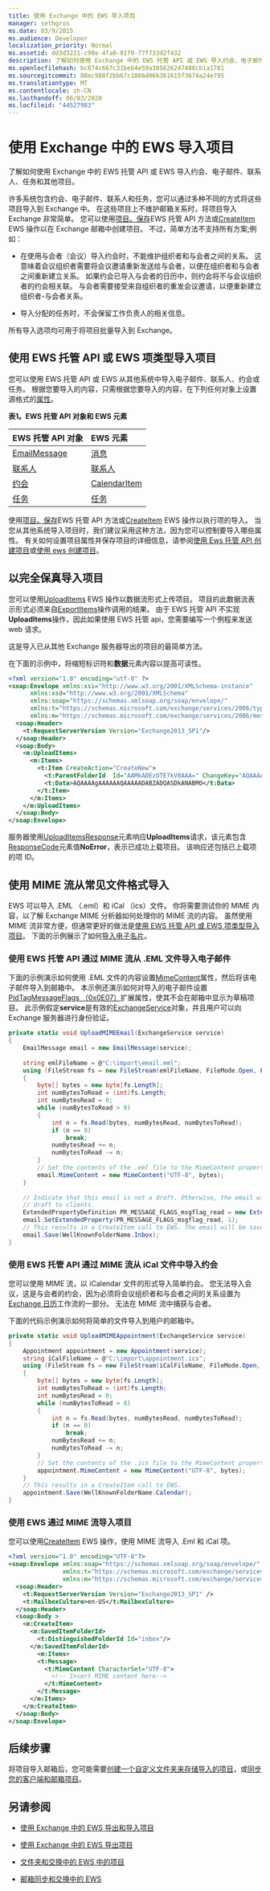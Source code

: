 ```yaml
---
title: 使用 Exchange 中的 EWS 导入项目
manager: sethgros
ms.date: 03/9/2015
ms.audience: Developer
localization_priority: Normal
ms.assetid: dd3d3221-c98e-4fa0-81f0-77f733d2f432
description: 了解如何使用 Exchange 中的 EWS 托管 API 或 EWS 导入约会、电子邮件、联系人、任务和其他项目。
ms.openlocfilehash: bc874c667c31beb4e59a305626247488cb1a1781
ms.sourcegitcommit: 88ec988f2bb67c1866d06b361615f3674a24e795
ms.translationtype: MT
ms.contentlocale: zh-CN
ms.lasthandoff: 06/03/2020
ms.locfileid: "44527983"
---
```

# <a name="import-items-by-using-ews-in-exchange"></a>使用 Exchange 中的 EWS 导入项目

了解如何使用 Exchange 中的 EWS 托管 API 或 EWS 导入约会、电子邮件、联系人、任务和其他项目。
  
许多系统包含约会、电子邮件、联系人和任务，您可以通过多种不同的方式将这些项目导入到 Exchange 中。 在这些项目上不维护邮箱关系时，将项目导入 Exchange 非常简单。 您可以使用[项目。保存](https://msdn.microsoft.com/library/office/microsoft.exchange.webservices.data.item.save%28v=exchg.80%29.aspx)EWS 托管 API 方法或[CreateItem](https://msdn.microsoft.com/library/78a52120-f1d0-4ed7-8748-436e554f75b6%28Office.15%29.aspx) EWS 操作以在 Exchange 邮箱中创建项目。 不过，简单方法不支持所有方案;例如： 
  
- 在使用与会者（会议）导入约会时，不能维护组织者和与会者之间的关系。 这意味着会议组织者需要将会议邀请重新发送给与会者，以便在组织者和与会者之间重新建立关系。 如果约会已导入与会者的日历中，则约会将不与会议组织者的约会相关联。 与会者需要接受来自组织者的重发会议邀请，以便重新建立组织者-与会者关系。
    
- 导入分配的任务时，不会保留工作负责人的相关信息。
    
所有导入选项均可用于将项目批量导入到 Exchange。
  
## <a name="use-ews-managed-api-or-ews-item-types-to-import-an-item"></a>使用 EWS 托管 API 或 EWS 项类型导入项目
<a name="bk_importproperties"> </a>

您可以使用 EWS 托管 API 或 EWS 从其他系统中导入电子邮件、联系人、约会或任务。 根据您要导入的内容，只需根据您要导入的内容，在下列任何对象上设置源格式的[属性](properties-and-extended-properties-in-ews-in-exchange.md)。 
  
**表1。EWS 托管 API 对象和 EWS 元素**

|**EWS 托管 API 对象**|**EWS 元素**|
|:-----|:-----|
|[EmailMessage](https://msdn.microsoft.com/library/microsoft.exchange.webservices.data.emailmessage%28v=exchg.80%29.aspx) <br/> |[消息](https://msdn.microsoft.com/library/2400b33c-43b2-4fc2-b6fb-275a99e0e810%28Office.15%29.aspx) <br/> |
|[联系人](https://msdn.microsoft.com/library/microsoft.exchange.webservices.data.contact%28v=exchg.80%29.aspx) <br/> |[联系人](https://msdn.microsoft.com/library/66bfff50-7a91-4d81-b6a0-610b9962f677%28Office.15%29.aspx) <br/> |
|[约会](https://msdn.microsoft.com/library/microsoft.exchange.webservices.data.appointment%28v=exchg.80%29.aspx) <br/> |[CalendarItem](https://msdn.microsoft.com/library/b0c1fd27-b6da-46e5-88b8-88f00c71ba80%28Office.15%29.aspx) <br/> |
|[任务](https://msdn.microsoft.com/library/microsoft.exchange.webservices.data.task%28v=exchg.80%29.aspx) <br/> |[任务](https://msdn.microsoft.com/library/7c84927e-db28-4c5d-b0b5-cbcc2b88d869%28Office.15%29.aspx) <br/> |
   
使用[项目。保存](https://msdn.microsoft.com/library/microsoft.exchange.webservices.data.item.save%28v=exchg.80%29.aspx)EWS 托管 API 方法或[CreateItem](https://msdn.microsoft.com/library/78a52120-f1d0-4ed7-8748-436e554f75b6%28Office.15%29.aspx) EWS 操作以执行项的导入。 当您从其他系统导入项目时，我们建议采用这种方法，因为您可以控制要导入哪些属性。 有关如何设置项目属性并保存项目的详细信息，请参阅[使用 Ews 托管 API 创建项目](how-to-work-with-exchange-mailbox-items-by-using-ews-in-exchange.md#bk_createewsma)或[使用 ews 创建项目](how-to-work-with-exchange-mailbox-items-by-using-ews-in-exchange.md#bk_createews)。
  
## <a name="import-items-with-full-fidelity"></a>以完全保真导入项目
<a name="bk_importproperties"> </a>

您可以使用[UploadItems](https://msdn.microsoft.com/library/a88cbe99-7968-454d-a545-4f92c330909f%28Office.15%29.aspx) EWS 操作以数据流形式上传项目。 项目的此数据流表示形式必须来自[ExportItems](https://msdn.microsoft.com/library/e2846abb-0b16-4732-bbd8-038a674672f6%28Office.15%29.aspx)操作调用的结果。 由于 EWS 托管 API 不实现**UploadItems**操作，因此如果使用 EWS 托管 api，您需要编写一个例程来发送 web 请求。 
  
这是导入已从其他 Exchange 服务器导出的项目的最简单方法。
  
在下面的示例中，将缩短标识符和**数据**元素内容以提高可读性。 
  
```XML
<?xml version="1.0" encoding="utf-8" ?>
<soap:Envelope xmlns:xsi="http://www.w3.org/2001/XMLSchema-instance"
      xmlns:xsd="http://www.w3.org/2001/XMLSchema"
      xmlns:soap="https://schemas.xmlsoap.org/soap/envelope/"
      xmlns:t="https://schemas.microsoft.com/exchange/services/2006/types"
      xmlns:m="https://schemas.microsoft.com/exchange/services/2006/messages">
  <soap:Header>
    <t:RequestServerVersion Version="Exchange2013_SP1"/>
  </soap:Header>
  <soap:Body>
    <m:UploadItems>
      <m:Items>
        <t:Item CreateAction="CreateNew">
          <t:ParentFolderId  Id="AAMkADEzOTE7kV0AAA=" ChangeKey="AQAAAA=="/>
          <t:Data>AQAAAAgAAAAAAQAAAAADABZADQASDkANABMO</t:Data>
        </t:Item>
      </m:Items>
    </m:UploadItems>
  </soap:Body>
</soap:Envelope>
```

服务器使用[UploadItemsResponse](https://msdn.microsoft.com/library/93044d39-4489-456a-8cce-b6d69873348f%28Office.15%29.aspx)元素响应**UploadItems**请求，该元素包含[ResponseCode](https://msdn.microsoft.com/library/4b84d670-74c9-4d6d-84e7-f0a9f76f0d93%28Office.15%29.aspx)元素值**NoError**，表示已成功上载项目。 该响应还包括已上载项的项 ID。 
  
## <a name="use-the-mime-stream-to-import-from-common-file-formats"></a>使用 MIME 流从常见文件格式导入
<a name="bk_importproperties"> </a>

EWS 可以导入 .EML （.eml）和 iCal （ics）文件。 你将需要测试你的 MIME 内容，以了解 Exchange MIME 分析器如何处理你的 MIME 流的内容。 虽然使用 MIME 流非常方便，但通常更好的做法是[使用 EWS 托管 API 或 EWS 项类型导入项目](#bk_importproperties)。 下面的示例展示了如何[导入电子名片](https://code.msdn.microsoft.com/How-to-Import-vCard-Files-ffa0ff50)。
  
### <a name="use-the-ews-managed-api-to-import-an-email-from-an-eml-file-by-using-the-mime-stream"></a>使用 EWS 托管 API 通过 MIME 流从 .EML 文件导入电子邮件

下面的示例演示如何使用 .EML 文件的内容设置[MimeContent](https://msdn.microsoft.com/library/microsoft.exchange.webservices.data.item.mimecontent%28v=exchg.80%29.aspx)属性，然后将该电子邮件导入到邮箱中。 本示例还演示如何对导入的电子邮件设置[PidTagMessageFlags （0x0E07）](https://msdn.microsoft.com/library/office/cc839733%28v=office.15%29.aspx)扩展属性，使其不会在邮箱中显示为草稿项目。 此示例假定**service**是有效的[ExchangeService](https://msdn.microsoft.com/library/microsoft.exchange.webservices.data.exchangeservice%28v=exchg.80%29.aspx)对象，并且用户可以向 Exchange 服务器进行身份验证。 
  
```cs
private static void UploadMIMEEmail(ExchangeService service)
{
    EmailMessage email = new EmailMessage(service);
    
    string emlFileName = @"C:\import\email.eml";
    using (FileStream fs = new FileStream(emlFileName, FileMode.Open, FileAccess.Read))
    {
        byte[] bytes = new byte[fs.Length];
        int numBytesToRead = (int)fs.Length;
        int numBytesRead = 0;
        while (numBytesToRead > 0)
        {
            int n = fs.Read(bytes, numBytesRead, numBytesToRead);
            if (n == 0)
                break;
            numBytesRead += n;
            numBytesToRead -= n;
        }
        // Set the contents of the .eml file to the MimeContent property.
        email.MimeContent = new MimeContent("UTF-8", bytes);
    }
    
    // Indicate that this email is not a draft. Otherwise, the email will appear as a 
    // draft to clients.
    ExtendedPropertyDefinition PR_MESSAGE_FLAGS_msgflag_read = new ExtendedPropertyDefinition(3591, MapiPropertyType.Integer);
    email.SetExtendedProperty(PR_MESSAGE_FLAGS_msgflag_read, 1);
    // This results in a CreateItem call to EWS. The email will be saved in the Inbox folder.
    email.Save(WellKnownFolderName.Inbox);
}
```

### <a name="use-the-ews-managed-api-to-import-an-appointment-from-an-ical-file-by-using-the-mime-stream"></a>使用 EWS 托管 API 通过 MIME 流从 iCal 文件中导入约会

您可以使用 MIME 流，以 iCalendar 文件的形式导入简单约会。 您无法导入会议，这是与会者的约会，因为必须将会议组织者和与会者之间的关系设置为[Exchange 日历](calendars-and-ews-in-exchange.md)工作流的一部分。 无法在 MIME 流中捕获与会者。 
  
下面的代码示例演示如何将简单的文件导入到用户的邮箱中。
  
```cs
private static void UploadMIMEAppointment(ExchangeService service)
{
    Appointment appointment = new Appointment(service);
    string iCalFileName = @"C:\import\appointment.ics";
    using (FileStream fs = new FileStream(iCalFileName, FileMode.Open, FileAccess.Read))
    {
        byte[] bytes = new byte[fs.Length];
        int numBytesToRead = (int)fs.Length;
        int numBytesRead = 0;
        while (numBytesToRead > 0)
        {
            int n = fs.Read(bytes, numBytesRead, numBytesToRead);
            if (n == 0)
                break;
            numBytesRead += n;
            numBytesToRead -= n;
        }
        // Set the contents of the .ics file to the MimeContent property.
        appointment.MimeContent = new MimeContent("UTF-8", bytes);
    }
    // This results in a CreateItem call to EWS. 
    appointment.Save(WellKnownFolderName.Calendar);
}
```

### <a name="use-ews-to-import-an-item-by-using-the-mime-stream"></a>使用 EWS 通过 MIME 流导入项目

您可以使用[CreateItem](https://msdn.microsoft.com/library/78a52120-f1d0-4ed7-8748-436e554f75b6%28Office.15%29.aspx) EWS 操作，使用 MIME 流导入 .Eml 和 iCal 项。 
  
```XML
<?xml version="1.0" encoding="UTF-8"?>
<soap:Envelope xmlns:soap="https://schemas.xmlsoap.org/soap/envelope/"
               xmlns:t="https://schemas.microsoft.com/exchange/services/2006/types"
               xmlns:m="https://schemas.microsoft.com/exchange/services/2006/messages">
  <soap:Header>
    <t:RequestServerVersion Version="Exchange2013_SP1" />
    <t:MailboxCulture>en-US</t:MailboxCulture>
  </soap:Header>
  <soap:Body >
    <m:CreateItem>
      <m:SavedItemFolderId>
        <t:DistinguishedFolderId Id="inbox"/>
      </m:SavedItemFolderId> 
        <m:Items>
        <t:Message>
          <t:MimeContent CharacterSet="UTF-8">
            <!-- Insert MIME content here-->
          </t:MimeContent>
        </t:Message>
      </m:Items>
    </m:CreateItem>
  </soap:Body>
</soap:Envelope>
```

## <a name="next-steps"></a>后续步骤
<a name="bk_importproperties"> </a>

将项目导入邮箱后，您可能需要[创建一个自定义文件夹来存储导入的项目](how-to-work-with-folders-by-using-ews-in-exchange.md)，或[同步您的客户端和邮箱项目](mailbox-synchronization-and-ews-in-exchange.md)。
  
## <a name="see-also"></a>另请参阅


- [使用 Exchange 中的 EWS 导出和导入项目](exporting-and-importing-items-by-using-ews-in-exchange.md)
    
- [使用 Exchange 中的 EWS 导出项目](how-to-export-items-by-using-ews-in-exchange.md)
    
- [文件夹和交换中的 EWS 中的项目](folders-and-items-in-ews-in-exchange.md)
    
- [邮箱同步和交换中的 EWS](mailbox-synchronization-and-ews-in-exchange.md)
    

